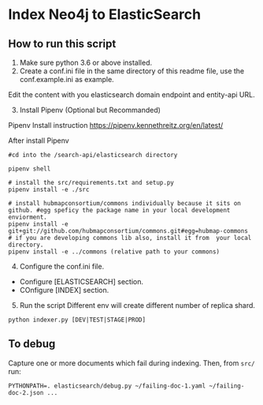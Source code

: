 # Index Neo4j to ElasticSearch

## How to run this script

1. Make sure python 3.6 or above installed.
2. Create a conf.ini file in the same directory of this readme file, use the conf.example.ini as example.

Edit the content with you elasticsearch domain endpoint and entity-api URL.

3. Install Pipenv (Optional but Recommanded)

Pipenv Install instruction https://pipenv.kennethreitz.org/en/latest/

After install Pipenv

```
#cd into the /search-api/elasticsearch directory

pipenv shell

# install the src/requirements.txt and setup.py 
pipenv install -e ./src

# install hubmapconsortium/commons individually because it sits on github. #egg speficy the package name in your local development enviorment.
pipenv install -e git+git://github.com/hubmapconsortium/commons.git#egg=hubmap-commons
# if you are developing commons lib also, install it from  your local directory.
pipenv install -e ../commons (relative path to your commons)
```
4. Configure the conf.ini file.
- Configure [ELASTICSEARCH] section.
- COnfigure [INDEX] section.

5. Run the script
Different env will create different number of replica shard.

```
python indexer.py [DEV|TEST|STAGE|PROD]
```

## To debug

Capture one or more documents which fail during indexing. Then, from `src/` run:
```
PYTHONPATH=. elasticsearch/debug.py ~/failing-doc-1.yaml ~/failing-doc-2.json ...
```
